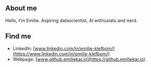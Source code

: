 ## About me
Hello, I'm Emilie. Aspiring datascientist, AI enthusiats and nerd. 

## Find me
- LinkedIn: [www.linkedin.com/in/emilie-klefbom/](https://www.linkedin.com/in/emilie-klefbom/)
- Webpage: [www.github.emiliekar.io](https://github.emiliekar.io)
